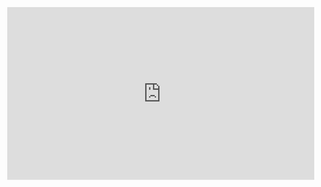 <iframe src="https://www.linkedin.com/embed/feed/update/urn:li:ugcPost:7145889550177935360?compact=1" height="399" width="710" frameborder="0" allowfullscreen="" title="Embedded post"></iframe>
